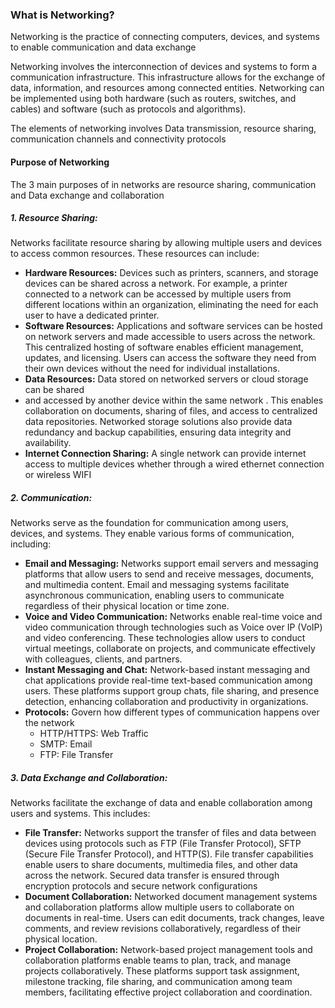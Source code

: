 ### What is Networking?

Networking is the practice of connecting computers, devices, and systems to enable communication and data exchange

Networking involves the interconnection of devices and systems to form a communication infrastructure. This infrastructure allows for the exchange of data, information, and resources among connected entities. Networking can be implemented using both hardware (such as routers, switches, and cables) and software (such as protocols and algorithms).

The elements of networking involves Data transmission, resource sharing, communication channels and connectivity protocols
#### Purpose of Networking

The 3 main purposes of in networks are resource sharing, communication and Data exchange and collaboration
##### 1. Resource Sharing:

Networks facilitate resource sharing by allowing multiple users and devices to access common resources. These resources can include:

- **Hardware Resources:** Devices such as printers, scanners, and storage devices can be shared across a network. For example, a printer connected to a network can be accessed by multiple users from different locations within an organization, eliminating the need for each user to have a dedicated printer.
- **Software Resources:** Applications and software services can be hosted on network servers and made accessible to users across the network. This centralized hosting of software enables efficient management, updates, and licensing. Users can access the software they need from their own devices without the need for individual installations.
- **Data Resources:** Data stored on networked servers or cloud storage can be shared 
- and accessed by another device within the same network . This enables collaboration on documents, sharing of files, and access to centralized data repositories. Networked storage solutions also provide data redundancy and backup capabilities, ensuring data integrity and availability.
- **Internet  Connection Sharing:** A single network can provide internet access to multiple devices whether through a wired ethernet connection or wireless WIFI 

##### 2. Communication:

Networks serve as the foundation for communication among users, devices, and systems. They enable various forms of communication, including:

- **Email and Messaging:** Networks support email servers and messaging platforms that allow users to send and receive messages, documents, and multimedia content. Email and messaging systems facilitate asynchronous communication, enabling users to communicate regardless of their physical location or time zone.
- **Voice and Video Communication:** Networks enable real-time voice and video communication through technologies such as Voice over IP (VoIP) and video conferencing. These technologies allow users to conduct virtual meetings, collaborate on projects, and communicate effectively with colleagues, clients, and partners.
- **Instant Messaging and Chat:** Network-based instant messaging and chat applications provide real-time text-based communication among users. These platforms support group chats, file sharing, and presence detection, enhancing collaboration and productivity in organizations.
- **Protocols:** Govern how different types of communication happens over the network 
	- HTTP/HTTPS: Web Traffic
	- SMTP: Email
	- FTP: File Transfer 

##### 3. Data Exchange and Collaboration:

Networks facilitate the exchange of data and enable collaboration among users and systems. This includes:

- **File Transfer:** Networks support the transfer of files and data between devices using protocols such as FTP (File Transfer Protocol), SFTP (Secure File Transfer Protocol), and HTTP(S). File transfer capabilities enable users to share documents, multimedia files, and other data across the network. Secured data transfer is ensured through encryption protocols and secure network configurations 
- **Document Collaboration:** Networked document management systems and collaboration platforms allow multiple users to collaborate on documents in real-time. Users can edit documents, track changes, leave comments, and review revisions collaboratively, regardless of their physical location.
- **Project Collaboration:** Network-based project management tools and collaboration platforms enable teams to plan, track, and manage projects collaboratively. These platforms support task assignment, milestone tracking, file sharing, and communication among team members, facilitating effective project collaboration and coordination.

